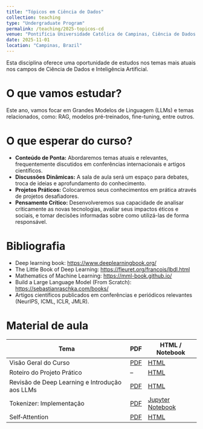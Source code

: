 ```yaml
---
title: "Tópicos em Ciência de Dados"
collection: teaching
type: "Undergraduate Program"
permalink: /teaching/2025-topicos-cd
venue: "Pontifícia Universidade Católica de Campinas, Ciência de Dados e Inteligência Artificial"
date: 2025-11-01
location: "Campinas, Brazil"
---
```


Esta disciplina oferece uma oportunidade de estudos nos temas mais atuais nos campos de Ciência de Dados e Inteligência Artificial.

# O que vamos estudar?

Este ano, vamos focar em Grandes Modelos de Linguagem (LLMs) e temas relacionados, como: RAG, modelos pré-treinados, fine-tuning, entre outros.

# O que esperar do curso?

*   **Conteúdo de Ponta:** Abordaremos temas atuais e relevantes, frequentemente discutidos em conferências internacionais e artigos científicos.
*   **Discussões Dinâmicas:** A sala de aula será um espaço para debates, troca de ideias e aprofundamento do conhecimento.
*   **Projetos Práticos:** Colocaremos seus conhecimentos em prática através de projetos desafiadores. 
*   **Pensamento Crítico:** Desenvolveremos sua capacidade de analisar criticamente as novas tecnologias, avaliar seus impactos éticos e sociais, e tomar decisões informadas sobre como utilizá-las de forma responsável.


# Bibliografia

- Deep learning book: https://www.deeplearningbook.org/
- The Little Book of Deep Learning: https://fleuret.org/francois/lbdl.html
- Mathematics of Machine Learning: https://mml-book.github.io/
- Build a Large Language Model (From Scratch): https://sebastianraschka.com/books/
- Artigos científicos publicados em conferências e periódicos relevantes (NeurIPS, ICML, ICLR, JMLR).

# Material de aula

| **Tema** | **PDF** | **HTML / Notebook** |
|----------|---------|---------------------|
| Visão Geral do Curso | [PDF](https://denmartins.github.io/files/lectures/2025/TopicosCD/00-TCD-Organizacao.pdf) | [HTML](https://denmartins.github.io/files/lectures/2025/TopicosCD/00-TCD-Organizacao.html) |
| Roteiro do Projeto Prático | – | [HTML](https://denmartins.github.io/files/lectures/2025/TopicosCD/TCD-Projetos.html) |
| Revisão de Deep Learning e Introdução aos LLMs | [PDF](https://denmartins.github.io/files/lectures/2025/TopicosCD/01-TCD-Introducao-LLMs.pdf) | [HTML](https://denmartins.github.io/files/lectures/2025/TopicosCD/01-TCD-Introducao-LLMs.html) |
| Tokenizer: Implementação | [PDF](https://denmartins.github.io/files/lectures/2025/TopicosCD/code/02-TCD-tokenizer.pdf) | [Jupyter Notebook](https://denmartins.github.io/files/lectures/2025/TopicosCD/code/02-TCD-tokenizer.ipynb) |
| Self‑Attention | [PDF](https://denmartins.github.io/files/lectures/2025/TopicosCD/02-TCD-Self-Attention.pdf) | [HTML](https://denmartins.github.io/files/lectures/2025/TopicosCD/02-TCD-Self-Attention.html) |

